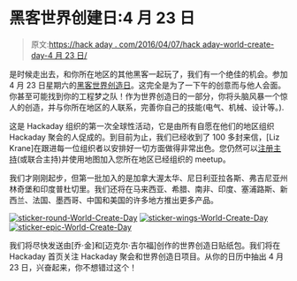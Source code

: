 # 黑客世界创建日:4 月 23 日

> 原文:[https://hack aday . com/2016/04/07/hack aday-world-create-day-4 月 23 日/](https://hackaday.com/2016/04/07/hackaday-world-create-day-april-23rd/)

是时候走出去，和你所在地区的其他黑客一起玩了，我们有一个绝佳的机会。参加 4 月 23 日星期六的[黑客世界创造日](https://hackaday.io/event/10664-hackaday-world-create-day-2016)。这完全是为了一下午的创意而与他人会面。你甚至可能找到你的工程梦之队！作为世界创造日的一部分，你将头脑风暴一个惊人的创造，并与你所在地区的人联系，完善你自己的技能(电气、机械、设计等。).

这是 Hackaday 组织的第一次全球性活动，它是由所有自愿在他们的地区组织 Hackaday 聚会的人促成的。到目前为止，我们已经收到了 100 多封来信，[Liz Krane]在跟进每一位组织者以安排好一切方面做得非常出色。您仍然可以[注册主持](https://hackaday.io/project/10628-hackaday-prize-community)(或联合主持)并使用地图加入您所在地区已经组织的 meetup。

我们才刚刚起步，但第一批加入的是加拿大渥太华、尼日利亚拉各斯、弗吉尼亚州林奇堡和印度普杜切里。我们还将在马来西亚、希腊、南非、印度、塞浦路斯、新西兰、法国、墨西哥、中国和美国的许多地方推出更多产品。

 [![sticker-round-World-Create-Day](../Images/08537bf42d1b97dbcee8b4080f24cdb8.png "sticker-round-World-Create-Day")](https://hackaday.com/2016/04/07/hackaday-world-create-day-april-23rd/sticker-round-world-create-day/)  [![sticker-wings-World-Create-Day](../Images/93448f3236c88862a015e2ca51588b69.png "sticker-wings-World-Create-Day")](https://hackaday.com/2016/04/07/hackaday-world-create-day-april-23rd/sticker-wings-world-create-day/)  [![sticker-epic-World-Create-Day](../Images/c03d0a676746ae8b846ec0b8c341ce2b.png "sticker-epic-World-Create-Day")](https://hackaday.com/2016/04/07/hackaday-world-create-day-april-23rd/sticker-epic-world-create-day-2/) 

我们将尽快发送由[乔·金]和[迈克尔·吉尔福]创作的世界创造日贴纸包。我们将在 Hackaday 首页关注 Hackaday 聚会和世界创造日项目。从你的日历中抽出 4 月 23 日，兴奋起来，你不想错过这个！